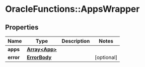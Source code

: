 # OracleFunctions::AppsWrapper

## Properties
Name | Type | Description | Notes
------------ | ------------- | ------------- | -------------
**apps** | [**Array&lt;App&gt;**](App.md) |  | 
**error** | [**ErrorBody**](ErrorBody.md) |  | [optional] 


